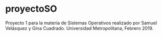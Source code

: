 # proyectoSO
Proyecto 1 para la materia de Sistemas Operativos realizado por Samuel Velásquez y Gina Cuadrado. 
Universidad Metropolitana, Febrero 2019.
